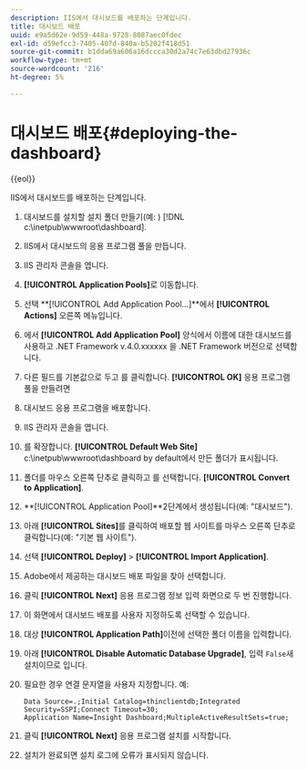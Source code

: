 ```yaml
---
description: IIS에서 대시보드를 배포하는 단계입니다.
title: 대시보드 배포
uuid: e9a5d62e-9d59-448a-9728-8087aec0fdec
exl-id: d59efcc3-7405-407d-840a-b5202f418d51
source-git-commit: b1dda69a606a16dccca30d2a74c7e63dbd27936c
workflow-type: tm+mt
source-wordcount: '216'
ht-degree: 5%

---
```


# 대시보드 배포{#deploying-the-dashboard}

{{eol}}

IIS에서 대시보드를 배포하는 단계입니다.

1. 대시보드를 설치할 설치 폴더 만들기(예: ) [!DNL c:\inetpub\wwwroot\dashboard].
1. IIS에서 대시보드의 응용 프로그램 풀을 만듭니다.
1. IIS 관리자 콘솔을 엽니다.
1. **[!UICONTROL Application Pools]**&#x200B;로 이동합니다.
1. 선택 **[!UICONTROL Add Application Pool…]**에서 **[!UICONTROL Actions]** 오른쪽 메뉴입니다.
1. 에서 **[!UICONTROL Add Application Pool]** 양식에서 이름에 대한 대시보드를 사용하고 .NET Framework v.4.0.xxxxxx 을 .NET Framework 버전으로 선택합니다.
1. 다른 필드를 기본값으로 두고 를 클릭합니다. **[!UICONTROL OK]** 응용 프로그램 풀을 만들려면
1. 대시보드 응용 프로그램을 배포합니다.
1. IIS 관리자 콘솔을 엽니다.
1. 를 확장합니다. **[!UICONTROL Default Web Site]** c:\inetpub\wwwroot\dashboard by default에서 만든 폴더가 표시됩니다.
1. 폴더를 마우스 오른쪽 단추로 클릭하고 를 선택합니다. **[!UICONTROL Convert to Application]**.
1. **[!UICONTROL Application Pool]**2단계에서 생성됩니다(예: &quot;대시보드&quot;).
1. 아래 **[!UICONTROL Sites]**&#x200B;를 클릭하여 배포할 웹 사이트를 마우스 오른쪽 단추로 클릭합니다(예: &quot;기본 웹 사이트&quot;).
1. 선택 **[!UICONTROL Deploy]** > **[!UICONTROL Import Application]**.
1. Adobe에서 제공하는 대시보드 배포 파일을 찾아 선택합니다.
1. 클릭 **[!UICONTROL Next]** 응용 프로그램 정보 입력 화면으로 두 번 진행합니다.
1. 이 화면에서 대시보드 배포를 사용자 지정하도록 선택할 수 있습니다.
1. 대상 **[!UICONTROL Application Path]**&#x200B;이전에 선택한 폴더 이름을 입력합니다.
1. 아래 **[!UICONTROL Disable Automatic Database Upgrade]**, 입력 `False`새 설치이므로 입니다.
1. 필요한 경우 연결 문자열을 사용자 지정합니다. 예:

   ```
   Data Source=.;Initial Catalog=thinclientdb;Integrated Security=SSPI;Connect Timeout=30; 
   Application Name=Insight Dashboard;MultipleActiveResultSets=true;
   ```

1. 클릭 **[!UICONTROL Next]** 응용 프로그램 설치를 시작합니다.
1. 설치가 완료되면 설치 로그에 오류가 표시되지 않습니다.
